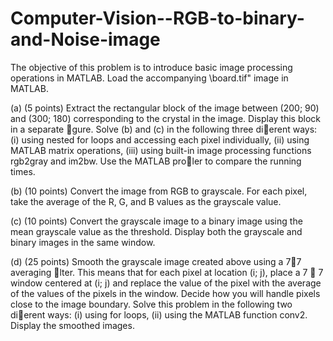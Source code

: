 # Computer-Vision--RGB-to-binary-and-Noise-image
The objective of this problem is to introduce basic image processing operations in MATLAB. Load the
accompanying \board.tif" image in MATLAB.

(a) (5 points) Extract the rectangular block of the image between (200; 90) and (300; 180) corresponding
to the crystal in the image. Display this block in a separate gure.
Solve (b) and (c) in the following three dierent ways: (i) using nested for loops and accessing each pixel
individually, (ii) using MATLAB matrix operations, (iii) using built-in image processing functions rgb2gray
and im2bw. Use the MATLAB proler to compare the running times.

(b) (10 points) Convert the image from RGB to grayscale. For each pixel, take the average of the R, G,
and B values as the grayscale value.

(c) (10 points) Convert the grayscale image to a binary image using the mean grayscale value as the
threshold. Display both the grayscale and binary images in the same window.

(d) (25 points) Smooth the grayscale image created above using a 77 averaging lter. This means that
for each pixel at location (i; j), place a 7  7 window centered at (i; j) and replace the value of the pixel
with the average of the values of the pixels in the window. Decide how you will handle pixels close to the
image boundary. Solve this problem in the following two dierent ways: (i) using for loops, (ii) using the
MATLAB function conv2. Display the smoothed images.
